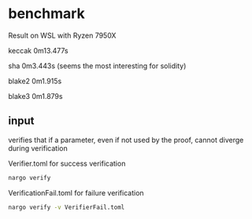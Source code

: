 # benchmark

Result on WSL with Ryzen 7950X

keccak 0m13.477s

sha 0m3.443s (seems the most interesting for solidity)

blake2 0m1.915s

blake3 0m1.879s

## input
verifies that if a parameter, even if not used by the proof, cannot diverge during verification

Verifier.toml for success verification
```sh
nargo verify
```

VerificationFail.toml for failure verification
```sh
nargo verify -v VerifierFail.toml
```